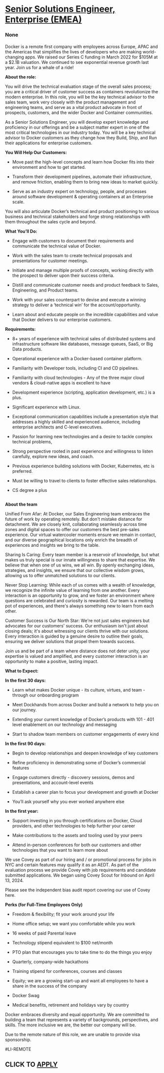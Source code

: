 # [Senior Solutions Engineer, Enterprise (EMEA)](https://www.remotewlb.com/apply/senior-solutions-engineer-enterprise-emea)  
### None  
####  

Docker is a remote first company with employees across Europe, APAC and the Americas that simplifies the lives of developers who are making world-changing apps. We raised our Series C funding in March 2022 for $105M at a $2.1B valuation. We continued to see exponential revenue growth last year. Join us for a whale of a ride!

 **About the role:**

You will drive the technical evaluation stage of the overall sales process; you are a critical driver of customer success as containers revolutionize the modern enterprise. In this role, you will be the key technical advisor to the sales team, work very closely with the product management and engineering teams, and serve as a vital product advocate in front of prospects, customers, and the wider Docker and Container communities.

As a Senior Solutions Engineer, you will develop expert knowledge and proficiency in our offerings and be a subject matter expert in one of the most critical technologies in our industry today. You will be a key technical advisor to Docker customers as they change how they Build, Ship, and Run their applications for enterprise customers.

 **You Will Help Our Customers:**

  * Move past the high-level concepts and learn how Docker fits into their environment and how to get started.

  * Transform their development pipelines, automate their infrastructure, and remove friction, enabling them to bring new ideas to market quickly.

  * Serve as an industry expert on technology, people, and processes around software development & operating containers at an Enterprise scale.

You will also articulate Docker’s technical and product positioning to various business and technical stakeholders and forge strong relationships with them throughout the sales cycle and beyond.

 **What You’ll Do:**

  * Engage with customers to document their requirements and communicate the technical value of Docker.

  * Work with the sales team to create technical proposals and presentations for customer meetings.

  * Initiate and manage multiple proofs of concepts, working directly with the prospect to deliver upon their success criteria.

  * Distill and communicate customer needs and product feedback to Sales, Engineering, and Product teams.

  * Work with your sales counterpart to devise and execute a winning strategy to deliver a ‘technical win’ for the account/opportunity.

  * Learn about and educate people on the incredible capabilities and value that Docker delivers to our enterprise customers.

 **Requirements:**

  * 8+ years of experience with technical sales of distributed systems and infrastructure software like databases, message queues, SaaS, or Big Data products.

  * Operational experience with a Docker-based container platform.

  * Familiarity with Developer tools, including CI and CD pipelines.

  * Familiarity with cloud technologies - Any of the three major cloud vendors & cloud-native apps is excellent to have

  * Development experience (scripting, application development, etc.) is a plus.

  * Significant experience with Linux.

  * Exceptional communication capabilities include a presentation style that addresses a highly skilled and experienced audience, including enterprise architects and C-level executives.

  * Passion for learning new technologies and a desire to tackle complex technical problems,

  * Strong perspective rooted in past experience and willingness to listen carefully, explore new ideas, and coach.

  * Previous experience building solutions with Docker, Kubernetes, etc is preferred.

  * Must be willing to travel to clients to foster effective sales relationships.

  * CS degree a plus

##

 **About the team**

Unified From Afar: At Docker, our Sales Engineering team embraces the future of work by operating remotely. But don't mistake distance for detachment. We are closely knit, collaborating seamlessly across time zones and digital spaces to offer our customers the best pre-sales experience. Our virtual watercooler moments ensure we remain in contact, and our diverse geographical locations only enrich the breadth of experiences and insights we bring to the table.

Sharing Is Caring: Every team member is a reservoir of knowledge, but what makes us truly special is our innate willingness to share that expertise. We believe that when one of us wins, we all win. By openly exchanging ideas, strategies, and insights, we ensure that our collective wisdom grows, allowing us to offer unmatched solutions to our clients.

Never Stop Learning: While each of us comes with a wealth of knowledge, we recognize the infinite value of learning from one another. Every interaction is an opportunity to grow, and we foster an environment where questions are celebrated and curiosity is rewarded. Our team is a melting pot of experiences, and there's always something new to learn from each other.

Customer Success is Our North Star: We're not just sales engineers but advocates for our customers' success. Our enthusiasm isn't just about closing deals; it's about witnessing our clients thrive with our solutions. Every interaction is guided by a genuine desire to outline their goals, ensuring we deliver solutions that propel them towards success.

Join us and be part of a team where distance does not deter unity, your expertise is valued and amplified, and every customer interaction is an opportunity to make a positive, lasting impact.

 **What to Expect:**

 **In the first 30 days:**

  * Learn what makes Docker unique - its culture, virtues, and team - through our onboarding program

  * Meet Dockhands from across Docker and build a network to help you on our journey. 

  * Extending your current knowledge of Docker’s products with 101 - 401 level enablement on our technology and messaging

  * Start to shadow team members on customer engagements of every kind

 **In the first 90 days:**

  * Begin to develop relationships and deepen knowledge of key customers

  * Refine proficiency in demonstrating some of Docker’s commercial features

  * Engage customers directly - discovery sessions, demos and presentations, and account-level events

  * Establish a career plan to focus your development and growth at Docker

  * You’ll ask yourself why you ever worked anywhere else

 **In the first year:**

  * Support investing in you through certifications on Docker, Cloud providers, and other technologies to help further your career

  * Make contributions to the assets and tooling used by your peers

  * Attend in-person conferences for both our customers and other technologies that you want to learn more about

We use Covey as part of our hiring and / or promotional process for jobs in NYC and certain features may qualify it as an AEDT. As part of the evaluation process we provide Covey with job requirements and candidate submitted applications. We began using Covey Scout for Inbound on April 13, 2024.

Please see the independent bias audit report covering our use of Covey here.

 **Perks (for Full-Time Employees Only)**

  * Freedom & flexibility; fit your work around your life

  * Home office setup; we want you comfortable while you work

  * 16 weeks of paid Parental leave

  * Technology stipend equivalent to $100 net/month

  * PTO plan that encourages you to take time to do the things you enjoy

  * Quarterly, company-wide hackathons

  * Training stipend for conferences, courses and classes

  * Equity; we are a growing start-up and want all employees to have a share in the success of the company

  * Docker Swag

  * Medical benefits, retirement and holidays vary by country

Docker embraces diversity and equal opportunity. We are committed to building a team that represents a variety of backgrounds, perspectives, and skills. The more inclusive we are, the better our company will be.

Due to the remote nature of this role, we are unable to provide visa sponsorship.

#LI-REMOTE

  
## CLICK TO [APPLY](https://www.remotewlb.com/apply/senior-solutions-engineer-enterprise-emea)

